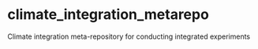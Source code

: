 # climate_integration_metarepo
Climate integration meta-repository for conducting integrated experiments
